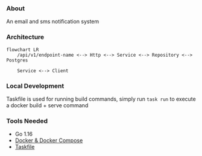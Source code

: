 ### About

An email and sms notification system

### Architecture
```mermaid
flowchart LR
    /api/v1/endpoint-name <--> Http <--> Service <--> Repository <--> Postgres

    Service <--> Client
```

### Local Development
Taskfile is used for running build commands,
simply run `task run` to execute a docker build + serve command

### Tools Needed

- Go 1.16
- [Docker & Docker Compose](https://docs.docker.com/get-docker/)
- [Taskfile](https://taskfile.dev/#/installation)
